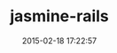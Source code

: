 ---
layout: post
title:  "jasmine-rails"
repo:   "searls/jasmine-rails"
date:   2015-02-18 17:22:57
gemurl: http://github.com/searls/jasmine-rails
---